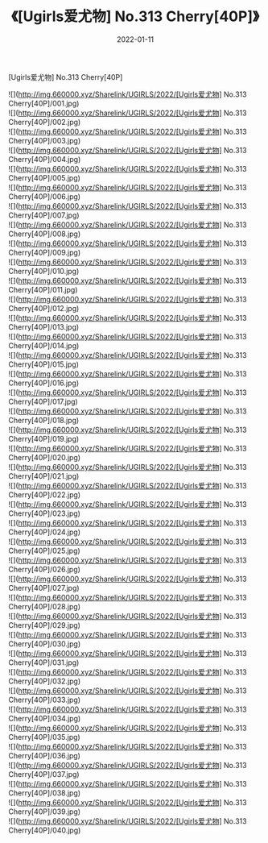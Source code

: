 ﻿---
layout: post
title:  《[Ugirls爱尤物] No.313 Cherry[40P]》
date:   2022-01-11
img: http://img.660000.xyz/Sharelink/UGIRLS/2022/[Ugirls爱尤物] No.313 Cherry[40P]/000.jpg
categories: [美女, 清纯, 唯美]
---

[Ugirls爱尤物] No.313 Cherry[40P]

  ![](http://img.660000.xyz/Sharelink/UGIRLS/2022/[Ugirls爱尤物] No.313 Cherry[40P]/001.jpg) <br> ![](http://img.660000.xyz/Sharelink/UGIRLS/2022/[Ugirls爱尤物] No.313 Cherry[40P]/002.jpg) <br> ![](http://img.660000.xyz/Sharelink/UGIRLS/2022/[Ugirls爱尤物] No.313 Cherry[40P]/003.jpg) <br> ![](http://img.660000.xyz/Sharelink/UGIRLS/2022/[Ugirls爱尤物] No.313 Cherry[40P]/004.jpg) <br> ![](http://img.660000.xyz/Sharelink/UGIRLS/2022/[Ugirls爱尤物] No.313 Cherry[40P]/005.jpg) <br> ![](http://img.660000.xyz/Sharelink/UGIRLS/2022/[Ugirls爱尤物] No.313 Cherry[40P]/006.jpg) <br> ![](http://img.660000.xyz/Sharelink/UGIRLS/2022/[Ugirls爱尤物] No.313 Cherry[40P]/007.jpg) <br> ![](http://img.660000.xyz/Sharelink/UGIRLS/2022/[Ugirls爱尤物] No.313 Cherry[40P]/008.jpg) <br> ![](http://img.660000.xyz/Sharelink/UGIRLS/2022/[Ugirls爱尤物] No.313 Cherry[40P]/009.jpg) <br> ![](http://img.660000.xyz/Sharelink/UGIRLS/2022/[Ugirls爱尤物] No.313 Cherry[40P]/010.jpg) <br> ![](http://img.660000.xyz/Sharelink/UGIRLS/2022/[Ugirls爱尤物] No.313 Cherry[40P]/011.jpg) <br> ![](http://img.660000.xyz/Sharelink/UGIRLS/2022/[Ugirls爱尤物] No.313 Cherry[40P]/012.jpg) <br> ![](http://img.660000.xyz/Sharelink/UGIRLS/2022/[Ugirls爱尤物] No.313 Cherry[40P]/013.jpg) <br> ![](http://img.660000.xyz/Sharelink/UGIRLS/2022/[Ugirls爱尤物] No.313 Cherry[40P]/014.jpg) <br> ![](http://img.660000.xyz/Sharelink/UGIRLS/2022/[Ugirls爱尤物] No.313 Cherry[40P]/015.jpg) <br> ![](http://img.660000.xyz/Sharelink/UGIRLS/2022/[Ugirls爱尤物] No.313 Cherry[40P]/016.jpg) <br> ![](http://img.660000.xyz/Sharelink/UGIRLS/2022/[Ugirls爱尤物] No.313 Cherry[40P]/017.jpg) <br> ![](http://img.660000.xyz/Sharelink/UGIRLS/2022/[Ugirls爱尤物] No.313 Cherry[40P]/018.jpg) <br> ![](http://img.660000.xyz/Sharelink/UGIRLS/2022/[Ugirls爱尤物] No.313 Cherry[40P]/019.jpg) <br> ![](http://img.660000.xyz/Sharelink/UGIRLS/2022/[Ugirls爱尤物] No.313 Cherry[40P]/020.jpg) <br> ![](http://img.660000.xyz/Sharelink/UGIRLS/2022/[Ugirls爱尤物] No.313 Cherry[40P]/021.jpg) <br> ![](http://img.660000.xyz/Sharelink/UGIRLS/2022/[Ugirls爱尤物] No.313 Cherry[40P]/022.jpg) <br> ![](http://img.660000.xyz/Sharelink/UGIRLS/2022/[Ugirls爱尤物] No.313 Cherry[40P]/023.jpg) <br> ![](http://img.660000.xyz/Sharelink/UGIRLS/2022/[Ugirls爱尤物] No.313 Cherry[40P]/024.jpg) <br> ![](http://img.660000.xyz/Sharelink/UGIRLS/2022/[Ugirls爱尤物] No.313 Cherry[40P]/025.jpg) <br> ![](http://img.660000.xyz/Sharelink/UGIRLS/2022/[Ugirls爱尤物] No.313 Cherry[40P]/026.jpg) <br> ![](http://img.660000.xyz/Sharelink/UGIRLS/2022/[Ugirls爱尤物] No.313 Cherry[40P]/027.jpg) <br> ![](http://img.660000.xyz/Sharelink/UGIRLS/2022/[Ugirls爱尤物] No.313 Cherry[40P]/028.jpg) <br> ![](http://img.660000.xyz/Sharelink/UGIRLS/2022/[Ugirls爱尤物] No.313 Cherry[40P]/029.jpg) <br> ![](http://img.660000.xyz/Sharelink/UGIRLS/2022/[Ugirls爱尤物] No.313 Cherry[40P]/030.jpg) <br> ![](http://img.660000.xyz/Sharelink/UGIRLS/2022/[Ugirls爱尤物] No.313 Cherry[40P]/031.jpg) <br> ![](http://img.660000.xyz/Sharelink/UGIRLS/2022/[Ugirls爱尤物] No.313 Cherry[40P]/032.jpg) <br> ![](http://img.660000.xyz/Sharelink/UGIRLS/2022/[Ugirls爱尤物] No.313 Cherry[40P]/033.jpg) <br> ![](http://img.660000.xyz/Sharelink/UGIRLS/2022/[Ugirls爱尤物] No.313 Cherry[40P]/034.jpg) <br> ![](http://img.660000.xyz/Sharelink/UGIRLS/2022/[Ugirls爱尤物] No.313 Cherry[40P]/035.jpg) <br> ![](http://img.660000.xyz/Sharelink/UGIRLS/2022/[Ugirls爱尤物] No.313 Cherry[40P]/036.jpg) <br> ![](http://img.660000.xyz/Sharelink/UGIRLS/2022/[Ugirls爱尤物] No.313 Cherry[40P]/037.jpg) <br> ![](http://img.660000.xyz/Sharelink/UGIRLS/2022/[Ugirls爱尤物] No.313 Cherry[40P]/038.jpg) <br> ![](http://img.660000.xyz/Sharelink/UGIRLS/2022/[Ugirls爱尤物] No.313 Cherry[40P]/039.jpg) <br> ![](http://img.660000.xyz/Sharelink/UGIRLS/2022/[Ugirls爱尤物] No.313 Cherry[40P]/040.jpg) <br>